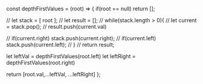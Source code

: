 const depthFirstValues = (root) => {
  if(root == null) return [];
  
//   let stack = [ root ];
//   let result = [];
//   while(stack.length > 0){
//     let current = stack.pop();
//     result.push(current.val)
    
//     if(current.right) stack.push(current.right);
//     if(current.left) stack.push(current.left);
//   }
//   return result;
   
  let leftVal = depthFirstValues(root.left) 
  let leftRight = depthFirstValues(root.right) 
  
  return [root.val,...leftVal, ...leftRight]
};

